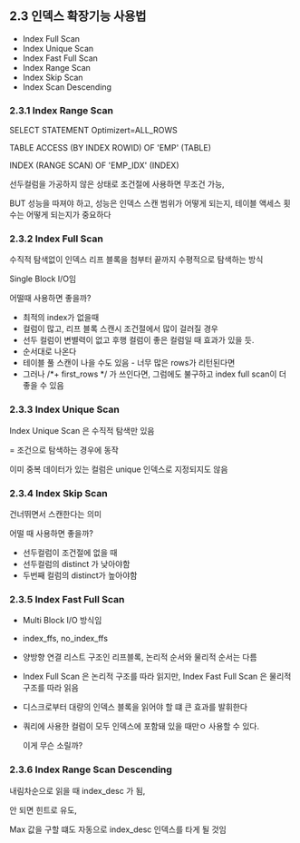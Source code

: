 ## 2.3 인덱스 확장기능 사용법

- Index Full Scan
- Index Unique Scan
- Index Fast Full Scan
- Index Range Scan
- Index Skip Scan
- Index Scan Descending



### 2.3.1 Index Range Scan

SELECT STATEMENT Optimizert=ALL_ROWS

TABLE ACCESS (BY INDEX ROWID) OF 'EMP' (TABLE)

INDEX (RANGE SCAN) OF 'EMP_IDX' (INDEX)

선두컬럼을 가공하지 않은 상태로 조건절에 사용하면 무조건 가능,

BUT 성능을 따져야 하고, 성능은 인덱스 스캔 범위가 어떻게 되는지, 테이블 액세스 횟수는 어떻게 되는지가 중요하다



### 2.3.2 Index Full Scan

수직적 탐색없이 인덱스 리프 블록을 첨부터 끝까지 수평적으로 탐색하는 방식

Single Block I/O임

어떨때 사용하면 좋을까?

- 최적의 index가 없을때
- 컬럼이 많고, 리프 블록 스캔시 조건절에서 많이 걸러질 경우
- 선두 컬럼이 변별력이 없고 후행 컬럼이 좋은 컬럼일 때 효과가 있을 듯.
- 순서대로 나온다
- 테이블 풀 스캔이 나을 수도 있음 - 너무 많은 rows가 리턴된다면
- 그러나 /*+ first_rows */ 가 쓰인다면, 그럼에도 불구하고 index full scan이 더 좋을 수 있음



### 2.3.3 Index Unique Scan

Index Unique Scan 은 수직적 탐색만 있음

= 조건으로 탐색하는 경우에 동작

이미 중복 데이터가 있는 컬럼은 unique 인덱스로 지정되지도 않음

#### 

### 2.3.4 Index Skip Scan

건너뛰면서 스캔한다는 의미

어떨 때 사용하면 좋을까?

- 선두컬럼이 조건절에 없을 때
- 선두컬럼의 distinct 가 낮아야함
- 두번째 컬럼의 distinct가 높아야함



### 2.3.5 Index Fast Full Scan

- Multi Block I/O 방식임
- index_ffs, no_index_ffs

- 양방향 연결 리스트 구조인 리프블록, 논리적 순서와 물리적 순서는 다름

- Index Full Scan 은 논리적 구조를 따라 읽지만, Index Fast Full Scan 은 물리적 구조를 따라 읽음

- 디스크로부터 대량의 인덱스 블록을 읽어야 할 떄 큰 효과를 발휘한다

- 쿼리에 사용한 컬럼이 모두 인덱스에 포함돼 있을 때만ㅇ 사용할 수 있다.

  이게 무슨 소릴까?

  

### 2.3.6 Index Range Scan Descending

내림차순으로 읽을 때 index_desc 가 됨,

안 되면 힌트로 유도,

Max 값을 구할 떄도 자동으로 index_desc 인덱스를 타게 될 것임


